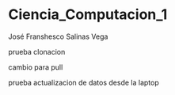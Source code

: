 ﻿# Ciencia_Computacion_1

José Franshesco Salinas Vega

prueba clonacion

cambio para pull

prueba actualizacion de datos desde la laptop
